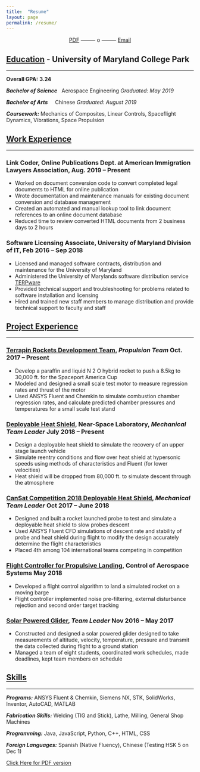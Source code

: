 ```yaml
---
title:  "Resume"
layout: page 
permalink: /resume/
---
```

<center>
<a href="/resume/A_Danao-Schroeder_resume_2019-10.pdf" class="btn btn-success" target="_blank" >PDF</a>
     &#11835; o &#11835;
<a href="mailto:{{ site.email }}" title="Email" class="btn btn-success" target="_blank"> Email </a>
</center>

## [Education](/resume/#education)  -  University of Maryland College Park

---

**Overall GPA:**  **3.24**

**_Bachelor of Science_** &nbsp; Aerospace Engineering *Graduated: May 2019*

**_Bachelor of Arts_**    &nbsp;	&nbsp;  Chinese *Graduated: August 2019*

**_Coursework:_** Mechanics of Composites, Linear Controls, Spaceflight Dynamics, Vibrations, Space Propulsion

## [Work Experience](/resume/#work)

---

### Link Coder, Online Publications Dept. at American Immigration Lawyers Association, Aug. 2019 – Present

- Worked on document conversion code to convert completed legal documents to HTML for online publication
- Wrote documentation and maintenance manuals for existing document conversion and database management
- Created an automated and manual lookup tool to link document references to an online document database
- Reduced time to review converted HTML documents from 2 business days to 2 hours

### Software Licensing Associate, University of Maryland Division of IT, Feb 2016 – Sep 2018

- Licensed and managed software contracts, distribution and maintenance for the University of Maryland
- Administered the University of Marylands software distribution service [TERPware](http://terpware.umd.edu)
- Provided technical support and troubleshooting for problems related to software installation and licensing
- Hired and trained new staff members to manage distribution and provide technical support to faculty and staff

## [Project Experience]()

---

### [Terrapin Rockets Development Team](), _Propulsion Team_ Oct. 2017 – Present

- Develop a paraffin and liquid N 2 O hybrid rocket to push a 8.5kg to 30,000 ft. for the Spaceport America Cup
- Modeled and designed a small scale test motor to measure regression rates and thrust of the motor
- Used ANSYS Fluent and Chemkin to simulate combustion chamber regression rates, and calculate predicted
    chamber pressures and temperatures for a small scale test stand

### [Deployable Heat Shield](), Near-Space Laboratory, _Mechanical Team Leader_ July 2018 – Present

- Design a deployable heat shield to simulate the recovery of an upper stage launch vehicle
- Simulate reentry conditions and flow over heat shield at hypersonic speeds using methods of characteristics and
    Fluent (for lower velocities)
- Heat shield will be dropped from 80,000 ft. to simulate descent through the atmosphere

### [CanSat Competition 2018 Deployable Heat Shield](), _Mechanical Team Leader_ Oct 2017 – June 2018

- Designed and built a rocket launched probe to test and simulate a deployable heat shield to slow probes descent
- Used ANSYS Fluent CFD simulations of descent rate and stability of probe and heat shield during flight to
    modify the design accurately determine the flight characteristics
- Placed 4th among 104 international teams competing in competition

### [Flight Controller for Propulsive Landing](), Control of Aerospace Systems May 2018

- Developed a flight control algorithm to land a simulated rocket on a moving barge
- Flight controller implemented noise pre-filtering, external disturbance rejection and second order target tracking

### [Solar Powered Glider](), _Team Leader_ Nov 2016 – May 2017

- Constructed and designed a solar powered glider designed to take measurements of altitude, velocity, temperature,
    pressure and transmit the data collected during flight to a ground station
- Managed a team of eight students, coordinated work schedules, made deadlines, kept team members on schedule

## [Skills](/#)

---

___Programs:___ ANSYS Fluent & Chemkin, Siemens NX, STK, SolidWorks, Inventor, AutoCAD, MATLAB

___Fabrication Skills:___ Welding (TIG and Stick), Lathe, Milling, General Shop Machines

___Programming:___ Java, JavaScript, Python, C++, HTML, CSS

___Foreign Languages:___ Spanish (Native Fluency), Chinese (Testing HSK 5 on Dec 1)

[Click Here for PDF version](/resume/A_Danao-Schroeder_resume_2019-10.pdf)